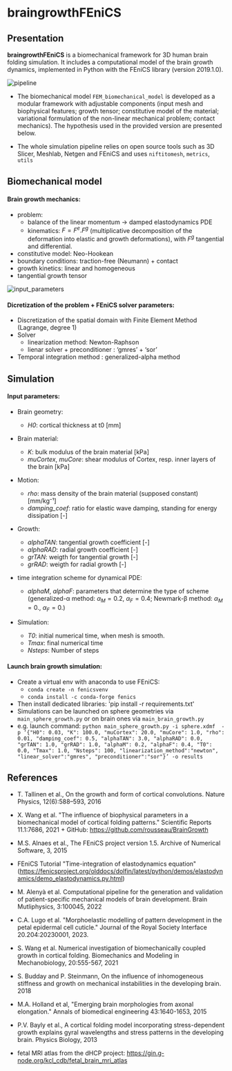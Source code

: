 # braingrowthFEniCS
 
## Presentation
**braingrowthFEniCS** is a biomechanical framework for 3D human brain folding simulation. It includes a computational model of the brain growth dynamics, implemented in Python with the FEniCS library (version 2019.1.0). 

![pipeline](https://github.com/annekerachni/braingrowthFEniCS/assets/89976599/b3fea58f-2579-4bf0-99ee-1fdcecfd5d1d)

- The biomechanical model `FEM_biomechanical_model` is developed as a modular framework with adjustable components (input mesh and biophysical features; growth tensor; constitutive model of the material; variational formulation of the non-linear mechanical problem; contact mechanics). The hypothesis used in the provided version are presented below.
  
- The whole simulation pipeline relies on open source tools such as 3D Slicer, Meshlab, Netgen and FEniCS and uses `niftitomesh`, `metrics`, `utils`

## Biomechanical model
#### Brain growth mechanics:
- problem:
  - balance of the linear momentum &#8594; damped elastodynamics PDE
  - kinematics: $F = F^e.F^g$ (multiplicative decomposition of the deformation into elastic and growth deformations), with $F^g$ tangential and differential.
- constitutive model: Neo-Hookean
- boundary conditions: traction-free (Neumann) + contact
- growth kinetics: linear and homogeneous
- tangential growth tensor

![input_parameters](https://github.com/annekerachni/braingrowthFEniCS/assets/89976599/a78adb94-2124-4d9e-999b-ab49c2702268)

#### Dicretization of the problem + FEniCS solver parameters:
- Discretization of the spatial domain with Finite Element Method (Lagrange, degree 1)
- Solver 
  - linearization method: Newton-Raphson
  - lienar solver + preconditioner : ‘gmres’ + ‘sor’ 
- Temporal integration method : generalized-alpha method

## Simulation 
#### Input parameters:
- Brain geometry:
  - *H0*: cortical thickness at t0 [mm]
 
- Brain material:
  - *K*: bulk modulus of the brain material [kPa]
  - *muCortex*, *muCore*: shear modulus of Cortex, resp. inner layers of the brain [kPa]

- Motion:
  - *rho*: mass density of the brain material (supposed constant) [mm/kg⁻¹]
  - *damping_coef*:  ratio for elastic wave damping, standing for energy dissipation [-] 
 
- Growth:
  - *alphaTAN*: tangential growth coefficient [-]
  - *alphaRAD*: radial growth coefficient [-]
  - *grTAN*: weigth for tangential growth [-]
  - *grRAD*: weigth for radial growth [-]

- time integration scheme for dynamical PDE: 
  - *alphaM*, *alphaF*: parameters that determine the type of scheme (generalized-α method: $\alpha_{M}=0.2$, $\alpha_{F}=0.4$; Newmark-β method: $\alpha_{M}=0.$, $\alpha_{F}=0.$) 

- Simulation:
  - *T0*: initial numerical time, when mesh is smooth.
  - *Tmax*: final numerical time 
  - *Nsteps*: Number of steps 
 

#### Launch brain growth simulation:
- Create a virtual env with anaconda to use FEniCS: 
  - `conda create -n fenicsvenv`
  - `conda install -c conda-forge fenics`
- Then install dedicated libraries: 'pip install -r requirements.txt' 
- Simulations can be launched on sphere geometries via `main_sphere_growth.py` or on brain ones via `main_brain_growth.py`
- e.g. launch command: `python main_sphere_growth.py -i sphere.xdmf  -p ‘{"H0": 0.03, "K": 100.0, "muCortex": 20.0, "muCore": 1.0, "rho": 0.01, "damping_coef": 0.5, "alphaTAN": 3.0, "alphaRAD": 0.0, "grTAN": 1.0, "grRAD": 1.0, "alphaM": 0.2, "alphaF": 0.4, "T0": 0.0, "Tmax": 1.0, "Nsteps": 100, "linearization_method":"newton", "linear_solver":"gmres", "preconditioner":"sor"}’ -o results`

## References
- T. Tallinen et al., On the growth and form of cortical convolutions. Nature Physics, 12(6):588–593, 2016 
- X. Wang et al. "The influence of biophysical parameters in a biomechanical model of cortical folding patterns." Scientific Reports 11.1:7686, 2021 + GitHub: https://github.com/rousseau/BrainGrowth 

- M.S. Alnaes et al., The FEniCS project version 1.5. Archive of Numerical Software, 3, 2015
- FEniCS Tutorial "Time-integration of elastodynamics equation" (https://fenicsproject.org/olddocs/dolfin/latest/python/demos/elastodynamics/demo_elastodynamics.py.html)
- M. Alenyà et al.  Computational pipeline for the generation and validation of patient-specific mechanical models of brain development. Brain Mutliphysics, 3:100045, 2022
- C.A. Lugo et al. "Morphoelastic modelling of pattern development in the petal epidermal cell cuticle." Journal of the Royal Society Interface 20.204:20230001, 2023. 

- S. Wang et al. Numerical investigation of biomechanically coupled growth in cortical folding. Biomechanics and Modeling in Mechanobiology, 20:555-567, 2021
- S. Budday and P. Steinmann, On the influence of inhomogeneous stiffness and growth on mechanical instabilities in the developing brain. 2018
- M.A. Holland et al, "Emerging brain morphologies from axonal elongation." Annals of biomedical engineering 43:1640-1653, 2015
- P.V. Bayly et al., A cortical folding model incorporating stress-dependent growth explains gyral wavelengths and stress patterns in the developing brain. Physics Biology, 2013

- fetal MRI atlas from the dHCP project: https://gin.g-node.org/kcl_cdb/fetal_brain_mri_atlas

